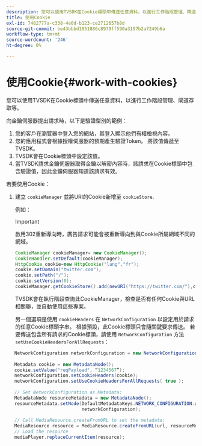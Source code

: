 ```yaml
---
description: 您可以使用TVSDK在Cookie標頭中傳送任意資料，以進行工作階段管理、閘道存取等。
title: 使用Cookie
exl-id: 7482777a-c338-4e0d-b123-ce2712657b8d
source-git-commit: be43bbbd1051886c8979ff590a3197b2a7249b6a
workflow-type: tm+mt
source-wordcount: '246'
ht-degree: 0%

---
```


# 使用Cookie{#work-with-cookies}

您可以使用TVSDK在Cookie標頭中傳送任意資料，以進行工作階段管理、閘道存取等。

向金鑰伺服器提出請求時，以下是驗證型別的範例：

1. 您的客戶在瀏覽器中登入您的網站，其登入顯示他們有權檢視內容。
1. 您的應用程式會根據授權伺服器的預期產生驗證Token。 將該值傳遞至TVSDK。
1. TVSDK會在Cookie標頭中設定該值。
1. 當TVSDK請求金鑰伺服器取得金鑰以解密內容時，該請求在Cookie標頭中包含驗證值，因此金鑰伺服器知道該請求有效。

若要使用Cookie：

1. 建立 `cookieManager` 並將URI的Cookie新增至 `cookieStore`.

   例如：

   >[!IMPORTANT]
   >
   >啟用302重新導向時，廣告請求可能會被重新導向到與Cookie所屬網域不同的網域。

   ```java
   CookieManager cookieManager= new CookieManager(); 
   CookieHandler.setDefault(cookieManager);  
   HttpCookie cookie=new HttpCookie("lang","fr"); 
   cookie.setDomain("twitter.com");  
   cookie.setPath("/"); 
   cookie.setVersion(0); 
   cookieManager.getCookieStore().add(newURI("https://twitter.com/"),cookie);
   ```

   TVSDK會在執行階段查詢此CookieManager，檢查是否有任何Cookie與URL相關聯，並自動使用這些專案。

   另一個選項是使用 `cookieHeaders` 在 `NetworkConfiguration` 以設定用於請求的任意Cookie標頭字串。 根據預設，此Cookie標頭只會隨關鍵要求傳送。 若要傳送包含所有請求的Cookie標頭，請使用 `NetworkConfiguration` 方法 `setUseCookieHeadersForAllRequests`：

```java
   NetworkConfiguration networkConfiguration = new NetworkConfiguration(); 
    
   Metadata cookie = new MetadataNode(); 
   cookie.setValue("reqPayload", “1234567”); 
   networkConfiguration.setCookieHeaders(cookie); 
   networkConfiguration.setUseCookieHeadersForAllRequests( true ); 
    
   // Set NetworkConfiguration as Metadata:                                                                   
   MetadataNode resourceMetadata = new MetadataNode(); 
   resourceMetadata.setNode(DefaultMetadataKeys.NETWORK_CONFIGURATION.getValue(),  
                            networkConfiguration); 
    
   // Call MediaResource.createFromURL to set the metadata: 
   MediaResource resource = MediaResource.createFromURL(url, resourceMetadata); 
   // Load the resource 
   mediaPlayer.replaceCurrentItem(resource);
```

